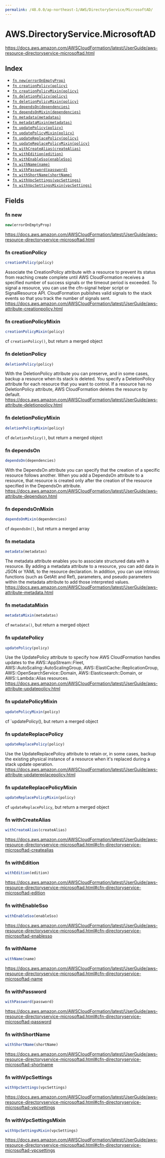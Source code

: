```yaml
---
permalink: /48.0.0/ap-northeast-1/AWS/DirectoryService/MicrosoftAD/
---
```


# AWS.DirectoryService.MicrosoftAD

https://docs.aws.amazon.com/AWSCloudFormation/latest/UserGuide/aws-resource-directoryservice-microsoftad.html

## Index

* [`fn new(errorOnEmptyProp)`](#fn-new)
* [`fn creationPolicy(policy)`](#fn-creationpolicy)
* [`fn creationPolicyMixin(policy)`](#fn-creationpolicymixin)
* [`fn deletionPolicy(policy)`](#fn-deletionpolicy)
* [`fn deletionPolicyMixin(policy)`](#fn-deletionpolicymixin)
* [`fn dependsOn(dependencies)`](#fn-dependson)
* [`fn dependsOnMixin(dependencies)`](#fn-dependsonmixin)
* [`fn metadata(metadatas)`](#fn-metadata)
* [`fn metadataMixin(metadatas)`](#fn-metadatamixin)
* [`fn updatePolicy(policy)`](#fn-updatepolicy)
* [`fn updatePolicyMixin(policy)`](#fn-updatepolicymixin)
* [`fn updateReplacePolicy(policy)`](#fn-updatereplacepolicy)
* [`fn updateReplacePolicyMixin(policy)`](#fn-updatereplacepolicymixin)
* [`fn withCreateAlias(createAlias)`](#fn-withcreatealias)
* [`fn withEdition(edition)`](#fn-withedition)
* [`fn withEnableSso(enableSso)`](#fn-withenablesso)
* [`fn withName(name)`](#fn-withname)
* [`fn withPassword(password)`](#fn-withpassword)
* [`fn withShortName(shortName)`](#fn-withshortname)
* [`fn withVpcSettings(vpcSettings)`](#fn-withvpcsettings)
* [`fn withVpcSettingsMixin(vpcSettings)`](#fn-withvpcsettingsmixin)

## Fields

### fn new

```ts
new(errorOnEmptyProp)
```

https://docs.aws.amazon.com/AWSCloudFormation/latest/UserGuide/aws-resource-directoryservice-microsoftad.html

### fn creationPolicy

```ts
creationPolicy(policy)
```

Associate the CreationPolicy attribute with a resource to prevent its status from reaching create complete until AWS CloudFormation receives a specified number of success signals or the timeout period is exceeded. To signal a resource, you can use the cfn-signal helper script or SignalResource API. CloudFormation publishes valid signals to the stack events so that you track the number of signals sent. 
https://docs.aws.amazon.com/AWSCloudFormation/latest/UserGuide/aws-attribute-creationpolicy.html

### fn creationPolicyMixin

```ts
creationPolicyMixin(policy)
```

cf `creationPolicy()`, but return a merged object

### fn deletionPolicy

```ts
deletionPolicy(policy)
```

With the DeletionPolicy attribute you can preserve, and in some cases, backup a resource when its stack is deleted. You specify a DeletionPolicy attribute for each resource that you want to control. If a resource has no DeletionPolicy attribute, AWS CloudFormation deletes the resource by default. 
https://docs.aws.amazon.com/AWSCloudFormation/latest/UserGuide/aws-attribute-deletionpolicy.html

### fn deletionPolicyMixin

```ts
deletionPolicyMixin(policy)
```

cf `deletionPolicy()`, but return a merged object

### fn dependsOn

```ts
dependsOn(dependencies)
```

With the DependsOn attribute you can specify that the creation of a specific resource follows another. When you add a DependsOn attribute to a resource, that resource is created only after the creation of the resource specified in the DependsOn attribute. 
https://docs.aws.amazon.com/AWSCloudFormation/latest/UserGuide/aws-attribute-dependson.html

### fn dependsOnMixin

```ts
dependsOnMixin(dependencies)
```

cf `dependsOn()`, but return a merged array

### fn metadata

```ts
metadata(metadatas)
```

The metadata attribute enables you to associate structured data with a resource. By adding a metadata attribute to a resource, you can add data in JSON or YAML to the resource declaration. In addition, you can use intrinsic functions (such as GetAtt and Ref), parameters, and pseudo parameters within the metadata attribute to add those interpreted values. 
https://docs.aws.amazon.com/AWSCloudFormation/latest/UserGuide/aws-attribute-metadata.html

### fn metadataMixin

```ts
metadataMixin(metadatas)
```

cf `metadata()`, but return a merged object

### fn updatePolicy

```ts
updatePolicy(policy)
```

Use the UpdatePolicy attribute to specify how AWS CloudFormation handles updates to the AWS::AppStream::Fleet, AWS::AutoScaling::AutoScalingGroup, AWS::ElastiCache::ReplicationGroup, AWS::OpenSearchService::Domain, AWS::Elasticsearch::Domain, or AWS::Lambda::Alias resources. 
https://docs.aws.amazon.com/AWSCloudFormation/latest/UserGuide/aws-attribute-updatepolicy.html

### fn updatePolicyMixin

```ts
updatePolicyMixin(policy)
```

cf `updatePolicy(), but return a merged object

### fn updateReplacePolicy

```ts
updateReplacePolicy(policy)
```

Use the UpdateReplacePolicy attribute to retain or, in some cases, backup the existing physical instance of a resource when it's replaced during a stack update operation. 
https://docs.aws.amazon.com/AWSCloudFormation/latest/UserGuide/aws-attribute-updatereplacepolicy.html

### fn updateReplacePolicyMixin

```ts
updateReplacePolicyMixin(policy)
```

cf `updateReplacePolicy`, but return a merged object

### fn withCreateAlias

```ts
withCreateAlias(createAlias)
```

https://docs.aws.amazon.com/AWSCloudFormation/latest/UserGuide/aws-resource-directoryservice-microsoftad.html#cfn-directoryservice-microsoftad-createalias

### fn withEdition

```ts
withEdition(edition)
```

https://docs.aws.amazon.com/AWSCloudFormation/latest/UserGuide/aws-resource-directoryservice-microsoftad.html#cfn-directoryservice-microsoftad-edition

### fn withEnableSso

```ts
withEnableSso(enableSso)
```

https://docs.aws.amazon.com/AWSCloudFormation/latest/UserGuide/aws-resource-directoryservice-microsoftad.html#cfn-directoryservice-microsoftad-enablesso

### fn withName

```ts
withName(name)
```

https://docs.aws.amazon.com/AWSCloudFormation/latest/UserGuide/aws-resource-directoryservice-microsoftad.html#cfn-directoryservice-microsoftad-name

### fn withPassword

```ts
withPassword(password)
```

https://docs.aws.amazon.com/AWSCloudFormation/latest/UserGuide/aws-resource-directoryservice-microsoftad.html#cfn-directoryservice-microsoftad-password

### fn withShortName

```ts
withShortName(shortName)
```

https://docs.aws.amazon.com/AWSCloudFormation/latest/UserGuide/aws-resource-directoryservice-microsoftad.html#cfn-directoryservice-microsoftad-shortname

### fn withVpcSettings

```ts
withVpcSettings(vpcSettings)
```

https://docs.aws.amazon.com/AWSCloudFormation/latest/UserGuide/aws-resource-directoryservice-microsoftad.html#cfn-directoryservice-microsoftad-vpcsettings

### fn withVpcSettingsMixin

```ts
withVpcSettingsMixin(vpcSettings)
```

https://docs.aws.amazon.com/AWSCloudFormation/latest/UserGuide/aws-resource-directoryservice-microsoftad.html#cfn-directoryservice-microsoftad-vpcsettings